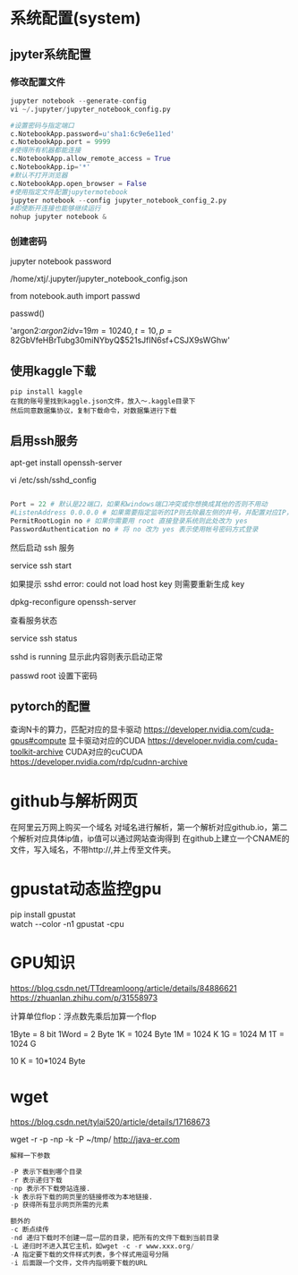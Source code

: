 # 系统配置(system)

## jpyter系统配置

### 修改配置文件
```python
jupyter notebook --generate-config
vi ~/.jupyter/jupyter_notebook_config.py

#设置密码与指定端口
c.NotebookApp.password=u'sha1:6c9e6e11ed'
c.NotebookApp.port = 9999
#使得所有机器都能连接
c.NotebookApp.allow_remote_access = True
c.NotebookApp.ip='*'
#默认不打开浏览器
c.NotebookApp.open_browser = False
#使用指定文件配置jupytermotebook
jupyter notebook --config jupyter_notebook_config_2.py
#即使断开连接也能够继续运行
nohup jupyter notebook &
```

### 创建密码
jupyter notebook password

/home/xtj/.jupyter/jupyter_notebook_config.json

from notebook.auth import passwd

passwd()

'argon2:$argon2id$v=19$m=10240,t=10,p=8$2GbVfeHBrTubg30miNYbyQ$521sJfIN6sf+CSJX9sWGhw'


## 使用kaggle下载

```
pip install kaggle
在我的账号里找到kaggle.json文件，放入～.kaggle目录下
然后同意数据集协议，复制下载命令，对数据集进行下载
```


## 启用ssh服务

apt-get install openssh-server

vi /etc/ssh/sshd_config

```python

Port = 22 # 默认是22端口，如果和windows端口冲突或你想换成其他的否则不用动
#ListenAddress 0.0.0.0 # 如果需要指定监听的IP则去除最左侧的井号，并配置对应IP，默认即监听PC所有IP
PermitRootLogin no # 如果你需要用 root 直接登录系统则此处改为 yes
PasswordAuthentication no # 将 no 改为 yes 表示使用帐号密码方式登录

```

然后启动 ssh 服务

service ssh start

如果提示 sshd error: could not load host key 则需要重新生成 key

dpkg-reconfigure openssh-server

查看服务状态

service ssh status

sshd is running  显示此内容则表示启动正常

passwd root 设置下密码

## pytorch的配置

查询N卡的算力，匹配对应的显卡驱动
https://developer.nvidia.com/cuda-gpus#compute
显卡驱动对应的CUDA
https://developer.nvidia.com/cuda-toolkit-archive
CUDA对应的cuCUDA
https://developer.nvidia.com/rdp/cudnn-archive

# github与解析网页

在阿里云万网上购买一个域名
对域名进行解析，第一个解析对应github.io，第二个解析对应具体ip值，ip值可以通过网站查询得到
在github上建立一个CNAME的文件，写入域名，不带http://,并上传至文件夹。

# gpustat动态监控gpu
pip install gpustat \
watch --color -n1 gpustat -cpu 

# GPU知识
<https://blog.csdn.net/TTdreamloong/article/details/84886621>
<https://zhuanlan.zhihu.com/p/31558973>

计算单位flop：浮点数先乘后加算一个flop

1Byte = 8 bit
1Word = 2 Byte
1K = 1024 Byte
1M = 1024 K
1G = 1024 M
1T = 1024 G

10 K = 10*1024 Byte

# wget

<https://blog.csdn.net/tylai520/article/details/17168673>

wget -r -p -np -k -P ~/tmp/ http://java-er.com

```python
解释一下参数

-P 表示下载到哪个目录
-r 表示递归下载
-np 表示不下载旁站连接.
-k 表示将下载的网页里的链接修改为本地链接.
-p 获得所有显示网页所需的元素

额外的
-c 断点续传
-nd 递归下载时不创建一层一层的目录，把所有的文件下载到当前目录
-L 递归时不进入其它主机，如wget -c -r www.xxx.org/
-A 指定要下载的文件样式列表，多个样式用逗号分隔
-i 后面跟一个文件，文件内指明要下载的URL

```

